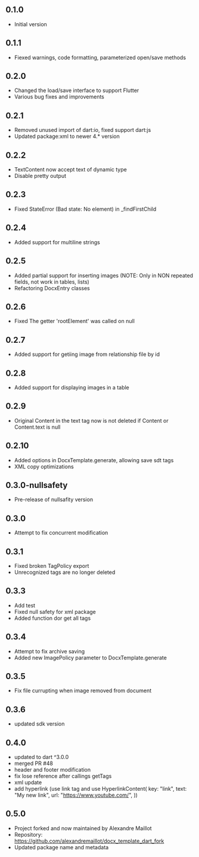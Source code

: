 ## 0.1.0

- Initial version

## 0.1.1

- Fiexed warnings, code formatting, parameterized open/save methods

## 0.2.0

- Сhanged the load/save interface to support Flutter
- Various bug fixes and improvements

## 0.2.1

- Removed unused import of dart:io, fixed support dart:js
- Updated package:xml to newer 4.\* version

## 0.2.2

- TextContent now accept text of dynamic type
- Disable pretty output

## 0.2.3

- Fixed StateError (Bad state: No element) in \_findFirstChild

## 0.2.4

- Added support for multiline strings

## 0.2.5

- Added partial support for inserting images (NOTE: Only in NON repeated fields, not work in tables, lists)
- Refactoring DocxEntry classes

## 0.2.6

- Fixed The getter 'rootElement' was called on null

## 0.2.7

- Added support for getiing image from relationship file by id

## 0.2.8

- Added support for displaying images in a table

## 0.2.9

- Original Content in the text tag now is not deleted if Content or Content.text is null

## 0.2.10

- Added options in DocxTemplate.generate, allowing save sdt tags
- XML copy optimizations

## 0.3.0-nullsafety

- Pre-release of nullsafity version

## 0.3.0

- Attempt to fix concurrent modification

## 0.3.1

- Fixed broken TagPolicy export
- Unrecognized tags are no longer deleted

## 0.3.3

- Add test
- Fixed null safety for xml package
- Added function dor get all tags

## 0.3.4

- Attempt to fix archive saving
- Added new ImagePolicy parameter to DocxTemplate.generate

## 0.3.5

- Fix file currupting when image removed from document

## 0.3.6

- updated sdk version

## 0.4.0

- updated to dart ^3.0.0
- merged PR #48
- header and footer modification
- fix lose reference after callings getTags
- xml update
- add hyperlink (use link tag and use HyperlinkContent(
  key: "link",
  text: "My new link",
  url: "https://www.youtube.com/",
  ))

## 0.5.0

- Project forked and now maintained by Alexandre Maillot
- Repository: https://github.com/alexandremaillot/docx_template_dart_fork
- Updated package name and metadata
